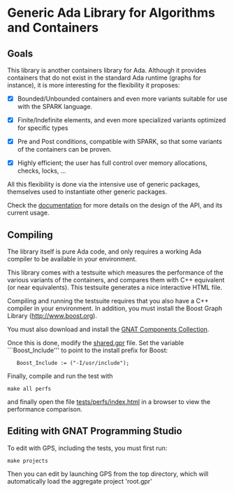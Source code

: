
# Generic Ada Library for Algorithms and Containers

## Goals

This library is another containers library for Ada. Although it
provides containers that do not exist in the standard Ada
runtime (graphs for instance), it is more interesting for the
flexibility it proposes:

  - [X] Bounded/Unbounded containers and even more variants suitable
        for use with the SPARK language.

  - [X] Finite/Indefinite elements, and even more specialized
        variants optimized for specific types

  - [X] Pre and Post conditions, compatible with SPARK, so that some
        variants of the containers can be proven.

  - [X] Highly efficient; the user has full control over memory
        allocations, checks, locks, ...

All this flexibility is done via the intensive use of generic
packages, themselves used to instantiate other generic packages.

Check the [documentation](doc/making_of.rst) for more details on the
design of the API, and its current usage.

## Compiling

The library itself is pure Ada code, and only requires a working
Ada compiler to be available in your environment.

This library comes with a testsuite which measures the performance
of the various variants of the containers, and compares them with
C++ equivalent (or near equivalents). This testsuite generates a
nice interactive HTML file.

Compiling and running the testsuite requires that you also have a
C++ compiler in your environment. In addition, you must install the
Boost Graph Library (http://www.boost.org).

You must also download and install the
[GNAT Components Collection](http://libre.adacore.com).

Once this is done, modify the [shared.gpr](src/shared.gpr) file.
Set the variable ```Boost_Include''' to point to the install prefix
for Boost:

```
   Boost_Include := ("-I/usr/include");
```

Finally, compile and run the test with

```
make all perfs
```

and finally open the file [tests/perfs/index.html](index.html)
in a browser to view the performance comparison.

## Editing with GNAT Programming Studio

To edit with GPS, including the tests, you must first run:

    make projects

Then you can edit by launching GPS from the top directory, which will
automatically load the aggregate project 'root.gpr'
